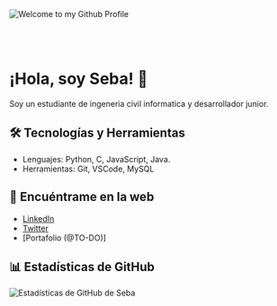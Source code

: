 <img src="https://github.com/BrunnerLivio/brunnerlivio/blob/master/images/welcome.png?raw=true" style="max-width: 100%;" alt="Welcome to my Github Profile" />

<br>
<br>
<br>
<br>


# ¡Hola, soy Seba! 👋

Soy un estudiante de ingeneria civil informatica y  desarrollador junior.

## 🛠️ Tecnologías y Herramientas

- Lenguajes: Python, C, JavaScript, Java.
- Herramientas: Git, VSCode, MySQL

## 🔗 Encuéntrame en la web

- [LinkedIn](www.linkedin.com/in/sebastián-cruz-711376245)
- [Twitter](https://x.com/sebacruzzz)
- [Portafolio (@TO-DO)]


## 📊 Estadísticas de GitHub

![Estadísticas de GitHub de Seba](https://github-readme-stats.vercel.app/api?username=sebacruz1&show_icons=true&hide_title=true&hide=prs&count_private=true&theme=radical)
